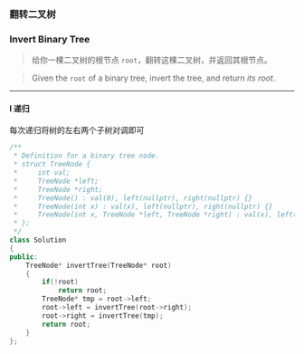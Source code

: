 ### 翻转二叉树
### Invert Binary Tree

> 给你一棵二叉树的根节点 `root`，翻转这棵二叉树，并返回其根节点。  

> Given the `root` of a binary tree, invert the tree, and return *its root*.  

----------

#### I 递归

每次递归将树的左右两个子树对调即可  

```cpp
/**
 * Definition for a binary tree node.
 * struct TreeNode {
 *     int val;
 *     TreeNode *left;
 *     TreeNode *right;
 *     TreeNode() : val(0), left(nullptr), right(nullptr) {}
 *     TreeNode(int x) : val(x), left(nullptr), right(nullptr) {}
 *     TreeNode(int x, TreeNode *left, TreeNode *right) : val(x), left(left), right(right) {}
 * };
 */
class Solution 
{
public:
    TreeNode* invertTree(TreeNode* root) 
    {
        if(!root)
            return root;
        TreeNode* tmp = root->left;
        root->left = invertTree(root->right);
        root->right = invertTree(tmp);
        return root;
    }
};
```
